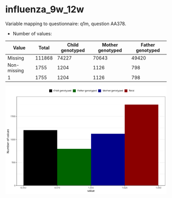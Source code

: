 # influenza_9w_12w
Variable mapping to questionnaire: q1m, question AA378.
- Number of values:

| Value | Total | Child genotyped | Mother genotyped | Father genotyped |
| ----- | ----- | --------------- | ---------------- | ---------------- |
| Missing | 111868 | 74227 | 70643 | 49420 |
| Non-missing | 1755 | 1204 | 1126 | 798 |
| 1 | 1755 | 1204 | 1126 | 798 |



![](influenza_9w_12w_n.png)




